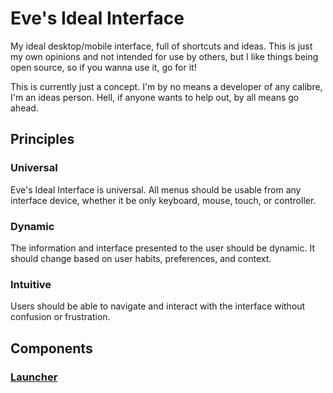 # Eve's Ideal Interface

My ideal desktop/mobile interface, full of shortcuts and ideas. This is just my own opinions and not intended for use by others, but I like things being open source, so if you wanna use it, go for it!

This is currently just a concept. I'm by no means a developer of any calibre, I'm an ideas person. Hell, if anyone wants to help out, by all means go ahead.

## Principles

### Universal

Eve's Ideal Interface is universal. All menus should be usable from any interface device, whether it be only keyboard, mouse, touch, or controller.

### Dynamic

The information and interface presented to the user should be dynamic. It should change based on user habits, preferences, and context.

### Intuitive

Users should be able to navigate and interact with the interface without confusion or frustration.

## Components

### [Launcher](Launcher/README.md)
